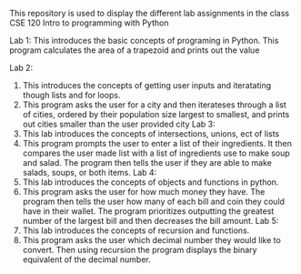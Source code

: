 This repository is used to display the different lab assignments in the class CSE 120 Intro to programming with Python

Lab 1:
  This introduces the basic concepts of programing in Python. This program calculates the area of a trapezoid and prints out the value
  
Lab 2:
  1) This introduces the concepts of getting user inputs and iteratating though lists and for loops.
  2) This program asks the user for a city and then iterateses through a list of cities, ordered by their population size largest to smallest, and prints out cities smaller than the           user provided city
Lab 3:
  1) This lab introduces the concepts of intersections, unions, ect of lists
  2) This program prompts the user to enter a list of their ingredients. It then compares the user made list with a list of ingredients use to make soup and salad. The program then           tells the user if they are able to make salads, soups, or both items.
Lab 4:
  1) This lab introduces the concepts of objects and functions in python.
  2) This program asks the user for how much money they have. The program then tells the user how many of each bill and coin they could have in their wallet. The program prioritizes           outputting the greatest number of the largest bill and then decreases the bill amount.
Lab 5:
  1) This lab introduces the concepts of recursion and functions.
  2) This program asks the user which decimal number they would like to convert. Then using recursion the program displays the binary equivalent of the decimal number.
